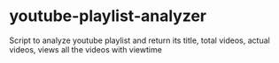 # youtube-playlist-analyzer
Script to analyze youtube playlist and return its title, total videos, actual videos, views all the videos with viewtime
